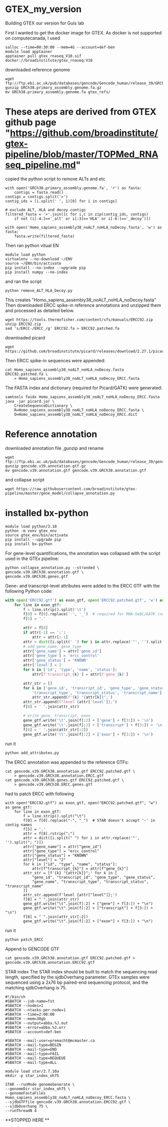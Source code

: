 # GTEX_my_version
Building GTEX our version for Guis lab

First I wanted to get the docker image for GTEX. As docker is not supported on computecanada, I used
```
salloc --time=00:30:00 --mem=4G --account=def-ben
module load apptainer
apptainer pull gtex_rnaseq_V10.sif docker://broadinstitute/gtex_rnaseq:V10
```
downloaded reference genome
```
wget ftp://ftp.ebi.ac.uk/pub/databases/gencode/Gencode_human/release_39/GRCh38.primary_assembly.genome.fa.gz
gunzip GRCh38.primary_assembly.genome.fa.gz
mv GRCh38.primary_assembly.genome.fa gtex_refs/
```
# These ateps are derived from GTEX github page "https://github.com/broadinstitute/gtex-pipeline/blob/master/TOPMed_RNAseq_pipeline.md"

copied the python script to remove ALTs and etc
```
with open('GRCh38.primary_assembly.genome.fa', 'r') as fasta:
    contigs = fasta.read()
contigs = contigs.split('>')
contig_ids = [i.split(' ', 1)[0] for i in contigs]

# exclude ALT, HLA and decoy contigs
filtered_fasta = '>'.join([c for i,c in zip(contig_ids, contigs)
    if not (i[-4:]=='_alt' or i[:3]=='HLA' or i[-6:]=='_decoy')])

with open('Homo_sapiens_assembly38_noALT_noHLA_noDecoy.fasta', 'w') as fasta:
    fasta.write(filtered_fasta)
```
Then ran python vitual EN
```
module load python
virtualenv --no-download ~/ENV
source ~/ENV/bin/activate
pip install --no-index --upgrade pip
pip install numpy --no-index
```
and ran the script
```
python remove_ALT_HLA_Decoy.py
```
This creates "Homo_sapiens_assembly38_noALT_noHLA_noDecoy.fasta"
Then downloaded ERCC spike-in reference annotations and unzipped them and processed as detailed below.
```
wget https://tools.thermofisher.com/content/sfs/manuals/ERCC92.zip
unzip ERCC92.zip
sed 's/ERCC-/ERCC_/g' ERCC92.fa > ERCC92.patched.fa
```
downloaded picard
```
wget https://github.com/broadinstitute/picard/releases/download/2.27.1/picard.jar
```

Then ERCC spike-in sequences were appended:
```
cat Homo_sapiens_assembly38_noALT_noHLA_noDecoy.fasta ERCC92.patched.fa \
    > Homo_sapiens_assembly38_noALT_noHLA_noDecoy_ERCC.fasta
```
The FASTA index and dictionary (required for Picard/GATK) were generated:
```
samtools faidx Homo_sapiens_assembly38_noALT_noHLA_noDecoy_ERCC.fasta
java -jar picard.jar \
    CreateSequenceDictionary \
    R=Homo_sapiens_assembly38_noALT_noHLA_noDecoy_ERCC.fasta \
    O=Homo_sapiens_assembly38_noALT_noHLA_noDecoy_ERCC.dict
```
# Reference annotation

downloaded annotation file ,gunzip and rename
```
wget ftp://ftp.ebi.ac.uk/pub/databases/gencode/Gencode_human/release_39/gencode.v39.annotation.gtf.gz
gunzip gencode.v39.annotation.gtf.gz
mv gencode.v39.annotation.gtf gencode.v39.GRCh38.annotation.gtf
```
and collapse script
```
wget https://raw.githubusercontent.com/broadinstitute/gtex-pipeline/master/gene_model/collapse_annotation.py
```
# installed bx-python
```
module load python/3.10
python -m venv gtex_env
source gtex_env/bin/activate
pip install --upgrade pip
pip install bx-python
```
For gene-level quantifications, the annotation was collapsed with the script used in the GTEx pipeline:
```
python collapse_annotation.py --stranded \
gencode.v39.GRCh38.annotation.gtf \
gencode.v39.GRCh38.genes.gtf

```

Gene- and transcript-level attributes were added to the ERCC GTF with the following Python code:
```add_attributes.py
with open('ERCC92.gtf') as exon_gtf, open('ERCC92.patched.gtf', 'w') as gene_gtf:
    for line in exon_gtf:
        f = line.strip().split('\t')
        f[0] = f[0].replace('-', '_')  # required for RNA-SeQC/GATK (no '-' in contig name)
        f[5] = '.'

        attr = f[8]
        if attr[-1] == ';':
            attr = attr[:-1]
        attr = dict([i.split(' ') for i in attr.replace('"', '').split('; ')])
        # add gene_name, gene_type
        attr['gene_name'] = attr['gene_id']
        attr['gene_type'] = 'ercc_control'
        attr['gene_status'] = 'KNOWN'
        attr['level'] = 2
        for k in ['id', 'type', 'name', 'status']:
            attr[f'transcript_{k}'] = attr[f'gene_{k}']

        attr_str = []
        for k in ['gene_id', 'transcript_id', 'gene_type', 'gene_status', 'gene_name',
            'transcript_type', 'transcript_status', 'transcript_name']:
            attr_str.append(f'{k} "{attr[k]}";')
        attr_str.append(f"level {attr['level']};")
        f[8] = ' '.join(attr_str)

        # write gene, transcript, exon
        gene_gtf.write('\t'.join(f[:2] + ['gene'] + f[3:]) + '\n')
        gene_gtf.write('\t'.join(f[:2] + ['transcript'] + f[3:]) + '\n')
        f[8] = ' '.join(attr_str[:2])
        gene_gtf.write('\t'.join(f[:2] + ['exon'] + f[3:]) + '\n')
```
run it 
```
python add_attributes.py
```
The ERCC annotation was appended to the reference GTFs:
```
cat gencode.v39.GRCh38.annotation.gtf ERCC92.patched.gtf \
    > gencode.v39.GRCh38.annotation.ERCC.gtf
cat gencode.v39.GRCh38.genes.gtf ERCC92.patched.gtf \
    > gencode.v39.GRCh38.ERCC.genes.gtf
```
had to patch ERCC with following
```patch_ERCC
with open("ERCC92.gtf") as exon_gtf, open("ERCC92.patched.gtf", "w") as gene_gtf:
    for line in exon_gtf:
        f = line.strip().split("\t")
        f[0] = f[0].replace("-", "_")  # STAR doesn't accept '-' in contig names
        f[5] = '.'
        attr = f[8].rstrip(";")
        attr = dict([i.split(" ") for i in attr.replace('"', '').split("; ")])
        attr["gene_name"] = attr["gene_id"]
        attr["gene_type"] = "ercc_control"
        attr["gene_status"] = "KNOWN"
        attr["level"] = "2"
        for k in ["id", "type", "name", "status"]:
            attr[f"transcript_{k}"] = attr[f"gene_{k}"]
        attr_str = [f'{k} "{attr[k]}";' for k in [
            "gene_id", "transcript_id", "gene_type", "gene_status",
            "gene_name", "transcript_type", "transcript_status", "transcript_name"
        ]]
        attr_str.append(f'level {attr["level"]};')
        f[8] = " ".join(attr_str)
        gene_gtf.write("\t".join(f[:2] + ["gene"] + f[3:]) + "\n")
        gene_gtf.write("\t".join(f[:2] + ["transcript"] + f[3:]) + "\n")
        f[8] = " ".join(attr_str[:2])
        gene_gtf.write("\t".join(f[:2] + ["exon"] + f[3:]) + "\n")
```
run it
```
python patch_ERCC
```
Append to GENCODE GTF
```
cat gencode.v39.GRCh38.annotation.gtf ERCC92.patched.gtf > gencode.v39.GRCh38.annotation.ERCC92.gtf
```
STAR index
The STAR index should be built to match the sequencing read length, specified by the sjdbOverhang parameter. GTEx samples were sequenced using a 2x76 bp paired-end sequencing protocol, and the matching sjdbOverhang is 75.
```
#!/bin/sh
#SBATCH --job-name=fst
#SBATCH --nodes=1
#SBATCH --ntasks-per-node=1
#SBATCH --time=2:00:00
#SBATCH --mem=30gb
#SBATCH --output=abba.%J.out
#SBATCH --error=abba.%J.err
#SBATCH --account=def-ben

#SBATCH --mail-user=premacht@mcmaster.ca
#SBATCH --mail-type=BEGIN
#SBATCH --mail-type=END
#SBATCH --mail-type=FAIL
#SBATCH --mail-type=REQUEUE
#SBATCH --mail-type=ALL

module load star/2.7.10a
mkdir -p star_index_oh75

STAR --runMode genomeGenerate \
--genomeDir star_index_oh75 \
--genomeFastaFiles Homo_sapiens_assembly38_noALT_noHLA_noDecoy_ERCC.fasta \
--sjdbGTFfile gencode.v39.GRCh38.annotation.ERCC92.gtf \
--sjdbOverhang 75 \
--runThreadN 4

```
**STOPPED HERE **
